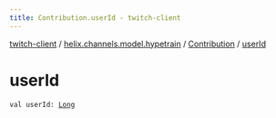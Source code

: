 ```yaml
---
title: Contribution.userId - twitch-client
---
```


[twitch-client](../../index.html) / [helix.channels.model.hypetrain](../index.html) / [Contribution](index.html) / [userId](./user-id.html)

# userId

`val userId: `[`Long`](https://kotlinlang.org/api/latest/jvm/stdlib/kotlin/-long/index.html)